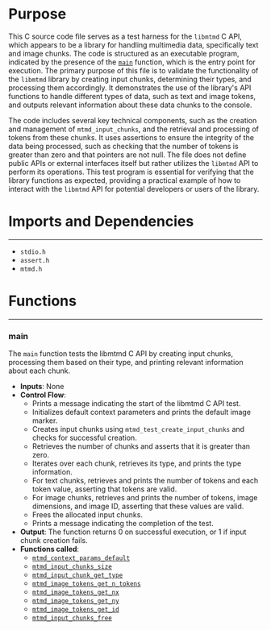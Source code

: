 # Purpose
This C source code file serves as a test harness for the `libmtmd` C API, which appears to be a library for handling multimedia data, specifically text and image chunks. The code is structured as an executable program, indicated by the presence of the [`main`](#main) function, which is the entry point for execution. The primary purpose of this file is to validate the functionality of the `libmtmd` library by creating input chunks, determining their types, and processing them accordingly. It demonstrates the use of the library's API functions to handle different types of data, such as text and image tokens, and outputs relevant information about these data chunks to the console.

The code includes several key technical components, such as the creation and management of `mtmd_input_chunks`, and the retrieval and processing of tokens from these chunks. It uses assertions to ensure the integrity of the data being processed, such as checking that the number of tokens is greater than zero and that pointers are not null. The file does not define public APIs or external interfaces itself but rather utilizes the `libmtmd` API to perform its operations. This test program is essential for verifying that the library functions as expected, providing a practical example of how to interact with the `libmtmd` API for potential developers or users of the library.
# Imports and Dependencies

---
- `stdio.h`
- `assert.h`
- `mtmd.h`


# Functions

---
### main<!-- {{#callable:main}} -->
The `main` function tests the libmtmd C API by creating input chunks, processing them based on their type, and printing relevant information about each chunk.
- **Inputs**: None
- **Control Flow**:
    - Prints a message indicating the start of the libmtmd C API test.
    - Initializes default context parameters and prints the default image marker.
    - Creates input chunks using `mtmd_test_create_input_chunks` and checks for successful creation.
    - Retrieves the number of chunks and asserts that it is greater than zero.
    - Iterates over each chunk, retrieves its type, and prints the type information.
    - For text chunks, retrieves and prints the number of tokens and each token value, asserting that tokens are valid.
    - For image chunks, retrieves and prints the number of tokens, image dimensions, and image ID, asserting that these values are valid.
    - Frees the allocated input chunks.
    - Prints a message indicating the completion of the test.
- **Output**: The function returns 0 on successful execution, or 1 if input chunk creation fails.
- **Functions called**:
    - [`mtmd_context_params_default`](../tools/mtmd/mtmd.cpp.driver.md#mtmd_context_params_default)
    - [`mtmd_input_chunks_size`](../tools/mtmd/mtmd.cpp.driver.md#mtmd_input_chunks_size)
    - [`mtmd_input_chunk_get_type`](../tools/mtmd/mtmd.cpp.driver.md#mtmd_input_chunk_get_type)
    - [`mtmd_image_tokens_get_n_tokens`](../tools/mtmd/mtmd.cpp.driver.md#mtmd_image_tokens_get_n_tokens)
    - [`mtmd_image_tokens_get_nx`](../tools/mtmd/mtmd.cpp.driver.md#mtmd_image_tokens_get_nx)
    - [`mtmd_image_tokens_get_ny`](../tools/mtmd/mtmd.cpp.driver.md#mtmd_image_tokens_get_ny)
    - [`mtmd_image_tokens_get_id`](../tools/mtmd/mtmd.cpp.driver.md#mtmd_image_tokens_get_id)
    - [`mtmd_input_chunks_free`](../tools/mtmd/mtmd.cpp.driver.md#mtmd_input_chunks_free)



